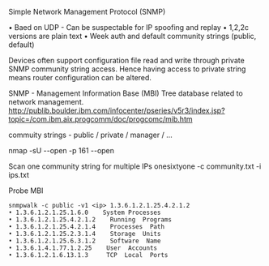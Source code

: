 Simple   Network   Management   Protocol  (SNMP)

• Baed on UDP - Can be suspectable for IP spoofing and replay
• 1,2,2c versions are plain text
• Week auth and default community strings (public, default)

Devices   often  support   configuration   file   read   and   write   through   private   SNMP   community   string  access. Hence having access to private string means router configuration can be altered.

SNMP - Management Information Base (MBI)
    Tree database related to network management.
    http://publib.boulder.ibm.com/infocenter/pseries/v5r3/index.jsp?topic=/com.ibm.aix.progcomm/doc/progcomc/mib.htm



commuity strings - public / private / manager / ...

nmap -sU --open -p 161 <ip> --open

Scan one community string for multiple IPs
    onesixtyone -c community.txt -i ips.txt

Probe MBI

    snmpwalk -c public -v1 <ip> 1.3.6.1.2.1.25.4.2.1.2
    • 1.3.6.1.2.1.25.1.6.0    System Processes   
    • 1.3.6.1.2.1.25.4.2.1.2    Running  Programs   
    • 1.3.6.1.2.1.25.4.2.1.4    Processes  Path   
    • 1.3.6.1.2.1.25.2.3.1.4    Storage  Units   
    • 1.3.6.1.2.1.25.6.3.1.2    Software  Name   
    • 1.3.6.1.4.1.77.1.2.25    User  Accounts   
    • 1.3.6.1.2.1.6.13.1.3	   TCP  Local  Ports   
